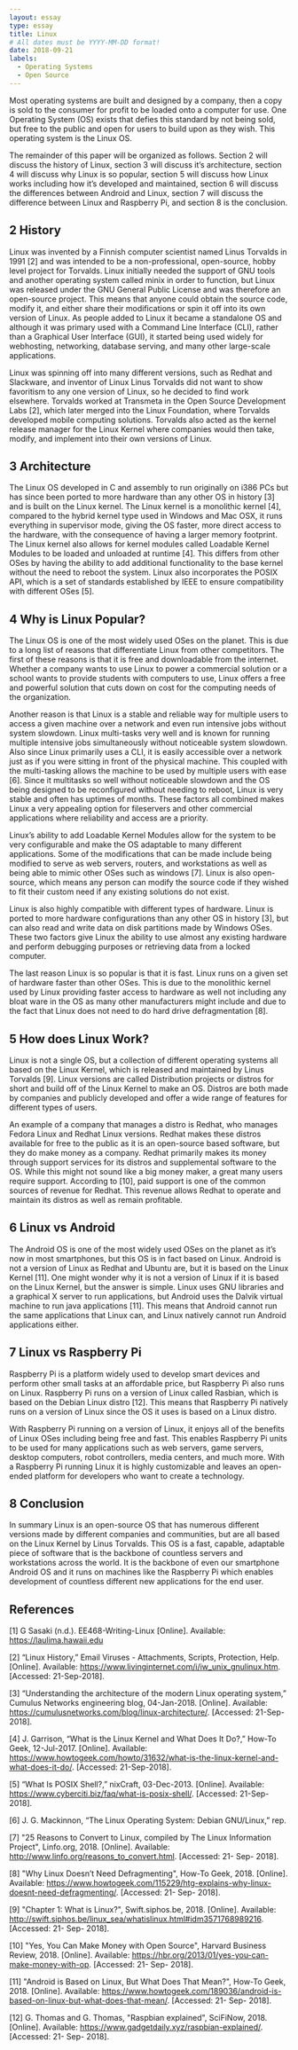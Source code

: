 ```yaml
---
layout: essay
type: essay
title: Linux
# All dates must be YYYY-MM-DD format!
date: 2018-09-21
labels:
  - Operating Systems
  - Open Source
---
```


Most operating systems are built and designed by a company, then a copy is sold to the consumer for profit to be loaded onto a computer for use. One Operating System (OS) exists that defies this standard by not being sold, but free to the public and open for users to build upon as they wish. This operating system is the Linux OS.
  
The remainder of this paper will be organized as follows. Section 2 will discuss the history of Linux, section 3 will discuss it’s architecture, section 4 will discuss why Linux is so popular, section 5 will discuss how Linux works including how it’s developed and maintained, section 6 will discuss the differences between Android and Linux, section 7 will discuss the difference between Linux and Raspberry Pi, and section 8 is the conclusion.
 
## 2	History

  Linux was invented by a Finnish computer scientist named Linus Torvalds in 1991 [2] and was intended to be a non-professional, open-source, hobby level project for Torvalds. Linux initially needed the support of GNU tools and another operating system called minix in order to function, but Linux was released under the GNU General Public License and was therefore an open-source project. This means that anyone could obtain the source code, modify it, and either share their modifications or spin it off into its own version of Linux. As people added to Linux it became a standalone OS and although it was primary used with a Command Line Interface (CLI), rather than a Graphical User Interface (GUI), it started being used widely for webhosting, networking, database serving, and many other large-scale applications. 
  
  Linux was spinning off into many different versions, such as Redhat and Slackware, and inventor of Linux Linus Torvalds did not want to show favoritism to any one version of Linux, so he decided to find work elsewhere. Torvalds worked at Transmeta in the Open Source Development Labs [2], which later merged into the Linux Foundation, where Torvalds developed mobile computing solutions. Torvalds also acted as the kernel release manager for the Linux Kernel where companies would then take, modify, and implement into their own versions of Linux.
  
## 3	Architecture

  The Linux OS developed in C and assembly to run originally on i386 PCs but has since been ported to more hardware than any other OS in history [3] and is built on the Linux kernel. The Linux kernel is a monolithic kernel [4], compared to the hybrid kernel type used in Windows and Mac OSX, it runs everything in supervisor mode, giving the OS faster, more direct access to the hardware, with the consequence of having a larger memory footprint. The Linux kernel also allows for kernel modules called Loadable Kernel Modules to be loaded and unloaded at runtime [4]. This differs from other OSes by having the ability to add additional functionality to the base kernel without the need to reboot the system. Linux also incorporates the POSIX API, which is a set of standards established by IEEE to ensure compatibility with different OSes [5]. 
  
## 4 	Why is Linux Popular?

  The Linux OS is one of the most widely used OSes on the planet. This is due to a long list of reasons that differentiate Linux from other competitors. The first of these reasons is that it is free and downloadable from the internet. Whether a company wants to use Linux to power a commercial solution or a school wants to provide students with computers to use, Linux offers a free and powerful solution that cuts down on cost for the computing needs of the organization. 
  
  Another reason is that Linux is a stable and reliable way for multiple users to access a given machine over a network and even run intensive jobs without system slowdown. Linux multi-tasks very well and is known for running multiple intensive jobs simultaneously without noticeable system slowdown. Also since Linux primarily uses a CLI, it is easily accessible over a network just as if you were sitting in front of the physical machine. This coupled with the multi-tasking allows the machine to be used by multiple users with ease [6]. Since it multitasks so well without noticeable slowdown and the OS being designed to be reconfigured without needing to reboot, Linux is very stable and often has uptimes of months. These factors all combined makes Linux a very appealing option for fileservers and other commercial applications where reliability and access are a priority.
  
  Linux’s ability to add Loadable Kernel Modules allow for the system to be very configurable and make the OS adaptable to many different applications. Some of the modifications that can be made include being modified to serve as web servers, routers, and workstations as well as being able to mimic other OSes such as windows [7]. Linux is also open-source, which means any person can modify the source code if they wished to fit their custom need if any existing solutions do not exist.
  
  Linux is also highly compatible with different types of hardware. Linux is ported to more hardware configurations than any other OS in history [3], but can also read and write data on disk partitions made by Windows OSes. These two factors give Linux the ability to use almost any existing hardware and perform debugging purposes or retrieving data from a locked computer.
  
  The last reason Linux is so popular is that it is fast. Linux runs on a given set of hardware faster than other OSes. This is due to the monolithic kernel used by Linux providing faster access to hardware as well not including any bloat ware in the OS as many other manufacturers might include and due to the fact that Linux does not need to do hard drive defragmentation [8].

## 5	How does Linux Work?

  Linux is not a single OS, but a collection of different operating systems all based on the Linux Kernel, which is released and maintained by Linus Torvalds [9]. Linux versions are called Distribution projects or distros for short and build off of the Linux Kernel to make an OS. Distros are both made by companies and publicly developed and offer a wide range of features for different types of users.
	
  An example of a company that manages a distro is Redhat, who manages Fedora Linux and Redhat Linux versions. Redhat makes these distros available for free to the public as it is an open-source based software, but they do make money as a company. Redhat primarily makes its money through support services for its distros and supplemental software to the OS. While this might not sound like a big money maker, a great many users require support. According to [10], paid support is one of the common sources of revenue for Redhat. This revenue allows Redhat to operate and maintain its distros as well as remain profitable.
  
## 6	Linux vs Android

  The Android OS is one of the most widely used OSes on the planet as it’s now in most smartphones, but this OS is in fact based on Linux. Android is not a version of Linux as Redhat and Ubuntu are, but it is based on the Linux Kernel [11]. One might wonder why it is not a version of Linux if it is based on the Linux Kernel, but the answer is simple. Linux uses GNU libraries and a graphical X server to run applications, but Android uses the Dalvik virtual machine to run java applications [11]. This means that Android cannot run the same applications that Linux can, and Linux natively cannot run Android applications either.
  
## 7	Linux vs Raspberry Pi

  Raspberry Pi is a platform widely used to develop smart devices and perform other small tasks at an affordable price, but Raspberry Pi also runs on Linux. Raspberry Pi runs on a version of Linux called Rasbian, which is based on the Debian Linux distro [12]. This means that Raspberry Pi natively runs on a version of Linux since the OS it uses is based on a Linux distro. 
	
  With Raspberry Pi running on a version of Linux, it enjoys all of the benefits of Linux OSes including being free and fast. This enables Raspberry Pi units to be used for many applications such as web servers, game servers, desktop computers, robot controllers, media centers, and much more. With a Raspberry Pi running Linux it is highly customizable and leaves an open-ended platform for developers who want to create a technology.
  
## 8	Conclusion

  In summary Linux is an open-source OS that has numerous different versions made by different companies and communities, but are all based on the Linux Kernel by Linus Torvalds. This OS is a fast, capable, adaptable piece of software that is the backbone of countless servers and workstations across the world. It is the backbone of even our smartphone Android OS and it runs on machines like the Raspberry Pi which enables development of countless different new applications for the end user.
  
  ## References
 
[1] G Sasaki (n.d.). EE468-Writing-Linux [Online]. Available: https://laulima.hawaii.edu

[2] “Linux History,” Email Viruses - Attachments, Scripts, Protection, Help. [Online]. Available: https://www.livinginternet.com/i/iw_unix_gnulinux.htm. [Accessed: 21-Sep-2018].

[3] “Understanding the architecture of the modern Linux operating system,” Cumulus Networks engineering blog, 04-Jan-2018. [Online]. Available: https://cumulusnetworks.com/blog/linux-architecture/. [Accessed: 21-Sep-2018].

[4] J. Garrison, “What is the Linux Kernel and What Does It Do?,” How-To Geek, 12-Jul-2017. [Online]. Available: https://www.howtogeek.com/howto/31632/what-is-the-linux-kernel-and-what-does-it-do/. [Accessed: 21-Sep-2018].

[5] “What Is POSIX Shell?,” nixCraft, 03-Dec-2013. [Online]. Available: https://www.cyberciti.biz/faq/what-is-posix-shell/. [Accessed: 21-Sep-2018].

[6] J. G. Mackinnon, “The Linux Operating System: Debian GNU/Linux,” rep.

[7] "25 Reasons to Convert to Linux, compiled by The Linux Information Project", Linfo.org, 2018. [Online]. Available: http://www.linfo.org/reasons_to_convert.html. [Accessed: 21- Sep- 2018].

[8] "Why Linux Doesn’t Need Defragmenting", How-To Geek, 2018. [Online]. Available: https://www.howtogeek.com/115229/htg-explains-why-linux-doesnt-need-defragmenting/. [Accessed: 21- Sep- 2018].

[9] "Chapter 1: What is Linux?", Swift.siphos.be, 2018. [Online]. Available: http://swift.siphos.be/linux_sea/whatislinux.html#idm3571768989216. [Accessed: 21- Sep- 2018].

[10] "Yes, You Can Make Money with Open Source", Harvard Business Review, 2018. [Online]. Available: https://hbr.org/2013/01/yes-you-can-make-money-with-op. [Accessed: 21- Sep- 2018].

[11] "Android is Based on Linux, But What Does That Mean?", How-To Geek, 2018. [Online]. Available: https://www.howtogeek.com/189036/android-is-based-on-linux-but-what-does-that-mean/. [Accessed: 21- Sep- 2018].

[12] G. Thomas and G. Thomas, "Raspbian explained", SciFiNow, 2018. [Online]. Available: https://www.gadgetdaily.xyz/raspbian-explained/. [Accessed: 21- Sep- 2018].

